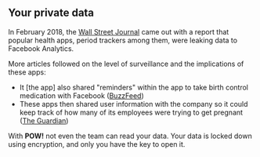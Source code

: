 ## Your private data

In February 2018, the [Wall Street Journal](https://www.wsj.com/articles/you-give-apps-sensitive-personal-information-then-they-tell-facebook-11550851636) came out with a report that popular health apps, period trackers among them, were leaking data to Facebook Analytics.

More articles followed on the level of surveillance and the implications of these apps:

- It [the app] also shared "reminders" within the app to take birth control medication with Facebook ([BuzzFeed](https://www.buzzfeednews.com/article/meghara/period-tracker-apps-facebook-maya-mia-fem))
- These apps then shared user information with the company so it could keep track of how many of its employees were trying to get pregnant ([The Guardian](https://www.theguardian.com/world/commentisfree/2019/sep/14/your-period-tracking-app-could-be-sharing-intimate-details-with-all-of-facebook))

With **POW!** not even the team can read your data. Your data is locked down using encryption, and only you have the key to open it.
<br />
